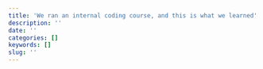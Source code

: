 ```yaml
---
title: 'We ran an internal coding course, and this is what we learned'
description: ''
date: ''
categories: []
keywords: []
slug: ''
---
```


